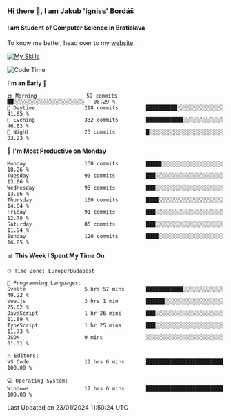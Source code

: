 ### Hi there 👋, I am Jakub 'igniss' Bordáš

#### I am Student of Computer Science in Bratislava
To know me better, head over to my [website](https://bordas.sk).

[![My Skills](https://skillicons.dev/icons?i=js,html,css,figma,svelte,java,kotlin,python,postgresql,typescript,nest,nodejs)](https://bordas.sk)


<!--START_SECTION:waka-->
![Code Time](http://img.shields.io/badge/Code%20Time-1%2C369%20hrs%209%20mins-blue)

**I'm an Early 🐤** 

```text
🌞 Morning                59 commits          ██░░░░░░░░░░░░░░░░░░░░░░░   08.29 % 
🌆 Daytime                298 commits         ██████████░░░░░░░░░░░░░░░   41.85 % 
🌃 Evening                332 commits         ████████████░░░░░░░░░░░░░   46.63 % 
🌙 Night                  23 commits          █░░░░░░░░░░░░░░░░░░░░░░░░   03.23 % 
```
📅 **I'm Most Productive on Monday** 

```text
Monday                   130 commits         █████░░░░░░░░░░░░░░░░░░░░   18.26 % 
Tuesday                  93 commits          ███░░░░░░░░░░░░░░░░░░░░░░   13.06 % 
Wednesday                93 commits          ███░░░░░░░░░░░░░░░░░░░░░░   13.06 % 
Thursday                 100 commits         ████░░░░░░░░░░░░░░░░░░░░░   14.04 % 
Friday                   91 commits          ███░░░░░░░░░░░░░░░░░░░░░░   12.78 % 
Saturday                 85 commits          ███░░░░░░░░░░░░░░░░░░░░░░   11.94 % 
Sunday                   120 commits         ████░░░░░░░░░░░░░░░░░░░░░   16.85 % 
```


📊 **This Week I Spent My Time On** 

```text
🕑︎ Time Zone: Europe/Budapest

💬 Programming Languages: 
Svelte                   5 hrs 57 mins       ████████████░░░░░░░░░░░░░   49.22 % 
Vue.js                   3 hrs 1 min         ██████░░░░░░░░░░░░░░░░░░░   25.02 % 
JavaScript               1 hr 26 mins        ███░░░░░░░░░░░░░░░░░░░░░░   11.89 % 
TypeScript               1 hr 25 mins        ███░░░░░░░░░░░░░░░░░░░░░░   11.73 % 
JSON                     9 mins              ░░░░░░░░░░░░░░░░░░░░░░░░░   01.31 % 

🔥 Editors: 
VS Code                  12 hrs 6 mins       █████████████████████████   100.00 % 

💻 Operating System: 
Windows                  12 hrs 6 mins       █████████████████████████   100.00 % 
```


 Last Updated on 23/01/2024 11:50:24 UTC
<!--END_SECTION:waka-->
